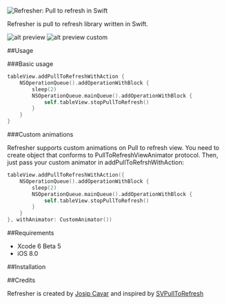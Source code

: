 ![Refresher: Pull to refresh in Swift](https://raw.githubusercontent.com/jcavar/refresher/master/refresher.png)

Refresher is pull to refresh library written in Swift.

![alt preview](https://raw.githubusercontent.com/jcavar/refresher/master/preview.gif)
![alt preview custom](https://raw.githubusercontent.com/jcavar/refresher/master/preview_custom.gif)

##Usage


###Basic usage

```swift
tableView.addPullToRefreshWithAction {
	NSOperationQueue().addOperationWithBlock {
    	sleep(2)
        NSOperationQueue.mainQueue().addOperationWithBlock {
        	self.tableView.stopPullToRefresh()
        }
    }
}
```

###Custom animations

Refresher supports custom animations on Pull to refresh view. You need to create object that conforms to PullToRefreshViewAnimator protocol.
Then, just pass your custom animator in addPullToRefrshWithAction:

```swift
tableView.addPullToRefreshWithAction({           
  	NSOperationQueue().addOperationWithBlock {
   		sleep(2)
        NSOperationQueue.mainQueue().addOperationWithBlock {
        	self.tableView.stopPullToRefresh()
        }
    }
}, withAnimator: CustomAnimator())
```

##Requirements

*	Xcode 6 Beta 5
*	iOS 8.0

##Installation

##Credits

Refresher is created by [Josip Cavar](https://twitter.com/josip04) and inspired by [SVPullToRefresh](https://github.com/samvermette/SVPullToRefresh/)

